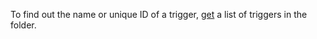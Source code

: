 To find out the name or unique ID of a trigger, [get](../../serverless-containers/operations/trigger-list.md) a list of triggers in the folder.